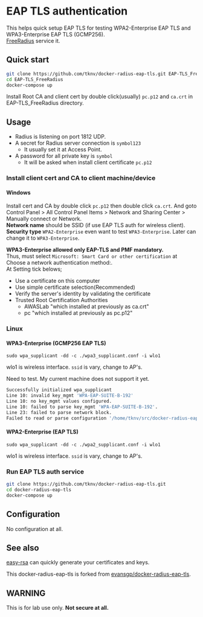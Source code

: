 # EAP TLS authentication

This helps quick setup EAP TLS for testing WPA2-Enterprise EAP TLS and WPA3-Enterprise EAP TLS (GCMP256).  
[FreeRadius](https://github.com/FreeRADIUS/freeradius-server) service it.

## Quick start

```bash
git clone https://github.com/tknv/docker-radius-eap-tls.git EAP-TLS_FreeRadius
cd EAP-TLS_FreeRadius
docker-compose up
```

Install Root CA and client cert by double click(usually) `pc.p12` and `ca.crt` in EAP-TLS_FreeRadius directory.

## Usage

* Radius is listening on port 1812 UDP.
* A secret for Radius server connection is `symbol123`
    * It usually set it at Access Point.
* A password for all private key is `symbol`
    * It will be asked when install client certificate `pc.p12`

### Install client cert and CA to client machine/device

#### Windows

Install cert and CA by double click `pc.p12` then double click `ca.crt`. And goto Control Panel > All Control Panel Items > Network and Sharing Center > Manually connect or Network.  
**Network name** should be SSID (if use EAP TLS auth for wireless client). **Security type** `WPA2-Enterprise` even want to test `WPA3-Enterprise`. Later can change it to `WPA3-Enterprise`.   

**WPA3-Enterprise allowed only EAP-TLS and PMF mandatory.**  
Thus, must select `Microsoft: Smart Card or other certification` at Choose a network authentication method:.  
At Setting tick belows;

* Use a certificate on this computer
* Use simple certificate selection(Recommended)
* Verify the server's identity by validating the certificate
* Trusted Root Certification Authorities
    * AWASLab  "which installed at previously as ca.crt"
    * pc  "which installed at previously as pc.p12"

### Linux

#### WPA3-Enterprise (GCMP256 EAP TLS)

`sudo wpa_supplicant -dd -c ./wpa3_supplicant.conf -i wlo1`

wlo1 is wireless interface. `ssid` is vary, change to AP's. 

Need to test. My current machine does not support it yet.

```bash
Successfully initialized wpa_supplicant
Line 10: invalid key_mgmt 'WPA-EAP-SUITE-B-192'
Line 10: no key_mgmt values configured.
Line 10: failed to parse key_mgmt 'WPA-EAP-SUITE-B-192'.
Line 23: failed to parse network block.
Failed to read or parse configuration '/home/tknv/src/docker-radius-eap-tls/./wpa3_supplicant.conf'.
```

#### WPA2-Enterprise (EAP TLS)

`sudo wpa_supplicant -dd -c ./wpa2_supplicant.conf -i wlo1`

wlo1 is wireless interface. `ssid` is vary, change to AP's. 

### Run EAP TLS auth service

```bash
git clone https://github.com/tknv/docker-radius-eap-tls.git
cd docker-radius-eap-tls
docker-compose up
```

## Configuration

No configuration at all.

## See also

[easy-rsa](https://github.com/OpenVPN/easy-rsa/) can quickly generate your certificates and keys.

This docker-radius-eap-tls is forked from  [evansgp/docker-radius-eap-tls](https://github.com/evansgp/docker-radius-eap-tls).

## WARNING

This is for lab use only. **Not secure at all.**
